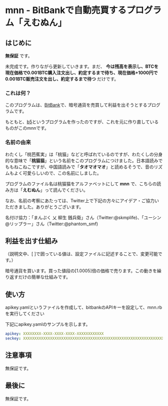 # mnn - BitBankで自動売買するプログラム「えむぬん」


## はじめに
__無保証__ です。

未完成です。作りながら更新していきます。まだ、 __今は残高を表示し、BTCを現在価格で0.001BTC購入注文出し、約定するまで待ち、現在価格+1000円で0.001BTC販売注文を出し、約定するまで待つ__ だけです。

### これは何？
このプログラムは、[BitBank](https://bitbank.cc/)で、暗号通貨を売買して利益を出そうとするプログラムです。

もともと、[b5](https://github.com/momoandbanana22/b5)というプログラムを作ったのですが、これを元に作り直しているものがこのmnnです。


### 名前の由来
わたくし「桃芭蕉実」は「桃猫」などと呼ばれているのですが、わたくしの分身的な意味で「__桃猫猫__」という名前をこのプログラムにつけました。日本語読みでももねこねこですが、中国語読みで「__タオマオマオ__」と読めるそうで、音のリズムもよく可愛らしいので、この名前にしました。

プログラムのファイル名は桃猫猫をアルファベットにして __mnn__ で、こちらの読み方は「__えむぬん__」って読んでください。

なお、名前の考察にあたっては、Twitter上で下記の方々にアイデア・ご協力いただきました。ありがとうございます。

名付け協力：「まんぷく 乂 柳生 銭兵衛」さん（Twitter:@skmplife)、「ユーシン@リップラー」さん（Twitter:@phantom_smf)


## 利益を出す仕組み
（説明文中、[ ]で囲っている値は、設定ファイルに記述することで、変更可能です。）

暗号通貨を買います。買った値段の[1.0005]倍の価格で売ります。この動きを繰り返すだけの簡単な仕組みです。

## 使い方
apikey.yamlというファイルを作成して、bitbankのAPIキーを設定して、mnn.rbを実行してください

下記にapikey.yamlのサンプルを示します。
~~~yaml
apikey: XXXXXXXX-XXXX-XXXX-XXXX-XXXXXXXXXXXX
seckey: XXXXXXXXXXXXXXXXXXXXXXXXXXXXXXXXXXXXXXXXXXXXXXXXXXXXXXXXXXXXXXXX
~~~

## 注意事項
無保証です。

## 最後に
無保証です。

